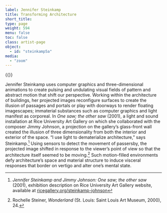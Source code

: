 ```yaml
---
label: Jennifer Steinkamp
title: Transforming Architecture
short_title:
type: page
weight: 594
menu: false
toc: false
class: artist-page
object:
  - id: "steinkamp5a"
media:
  - "zoom"
---
```

{{<q-figure id="steinkamp5a" >}}

Jennifer Steinkamp uses computer graphics and three-dimensional animations to create pulsing and undulating visual fields of pattern and abstract motion that shift our perspective. Working within the architecture of buildings, her projected images reconfigure surfaces to create the illusion of passages and portals or play with doorways to render floating imagescapes; immaterial substances such as computer graphics and light manifest as corporeal. In *One saw; the other saw* (2001), a light and sound installation at Rice University Art Gallery on which she collaborated with the composer Jimmy Johnson, a projection on the gallery’s glass-front wall created the illusion of three dimensionality from both the interior and exterior of the space. “I use light to dematerialize architecture,” says Steinkamp.[^1] Using sensors to detect the movement of passersby, the projected image shifted in response to the viewer’s point of view so that the architecture itself seemed to be moving.[^2] Such motion-filled environments defy architecture’s space and material structure to induce visceral responses that border on vertigo and alter one’s mental state.

[^1]: *Jennifer Steinkamp and Jimmy Johnson:* *One saw; the other saw* (2001), exhibition description on Rice University Art Gallery website, available at [ricegallery.org/steinkamp-johnson](http://www.ricegallery.org/steinkamp-johnson)

[^2]: Rochelle Steiner, *Wonderland* (St. Louis: Saint Louis Art Museum, 2000), 24.
